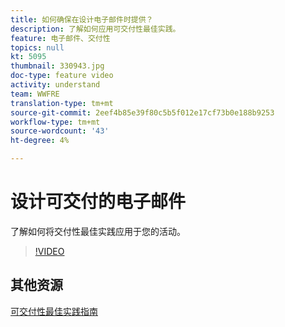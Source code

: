```yaml
---
title: 如何确保在设计电子邮件时提供？
description: 了解如何应用可交付性最佳实践。
feature: 电子邮件、交付性
topics: null
kt: 5095
thumbnail: 330943.jpg
doc-type: feature video
activity: understand
team: WWFRE
translation-type: tm+mt
source-git-commit: 2eef4b85e39f80c5b5f012e17cf73b0e188b9253
workflow-type: tm+mt
source-wordcount: '43'
ht-degree: 4%

---
```



# 设计可交付的电子邮件

了解如何将交付性最佳实践应用于您的活动。

>[!VIDEO](https://video.tv.adobe.com/v/330943?quality=12)

## 其他资源

[可交付性最佳实践指南](https://experienceleague.adobe.com/docs/deliverability-learn/deliverability-best-practice-guide/introduction.html)
